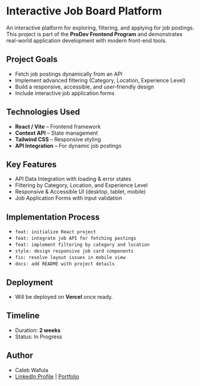 # Interactive Job Board Platform

An interactive platform for exploring, filtering, and applying for job postings.  
This project is part of the **ProDev Frontend Program** and demonstrates real-world application development with modern front-end tools.

## Project Goals
- Fetch job postings dynamically from an API
- Implement advanced filtering (Category, Location, Experience Level)
- Build a responsive, accessible, and user-friendly design
- Include interactive job application forms

## Technologies Used
- **React / Vite** – Frontend framework
- **Context API** – State management
- **Tailwind CSS** – Responsive styling
- **API Integration** – For dynamic job postings

## Key Features
- API Data Integration with loading & error states  
- Filtering by Category, Location, and Experience Level  
- Responsive & Accessible UI (desktop, tablet, mobile)  
- Job Application Forms with input validation  

## Implementation Process
- `feat: initialize React project`
- `feat: integrate job API for fetching postings`
- `feat: implement filtering by category and location`
- `style: design responsive job card components`
- `fix: resolve layout issues in mobile view`
- `docs: add README with project details`

## Deployment
- Will be deployed on **Vercel** once ready.

## Timeline
- Duration: **2 weeks**
- Status: In Progress 

## Author
- Caleb Wafula
- [LinkedIn Profile](#) | [Portfolio](#)

